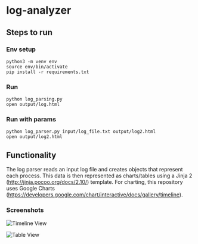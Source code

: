# log-analyzer

## Steps to run
### Env setup
```
python3 -m venv env
source env/bin/activate
pip install -r requirements.txt 
```
### Run
```
python log_parsing.py 
open output/log.html
```
### Run with params
```
python log_parser.py input/log_file.txt output/log2.html
open output/log2.html
```

## Functionality

The log parser reads an input log file and creates objects that represent each process. This data is then represented as charts/tables using a Jinja 2 (http://jinja.pocoo.org/docs/2.10/) template. For charting, this repository uses Google Charts (https://developers.google.com/chart/interactive/docs/gallery/timeline).

### Screenshots

![Timeline View](https://user-images.githubusercontent.com/28618260/50991193-ef298080-14c8-11e9-8d12-6c0673976e66.png "Timeline View")

![Table View](https://user-images.githubusercontent.com/28618260/50991196-f0f34400-14c8-11e9-8f34-7cc13fde4989.png "Table View")
